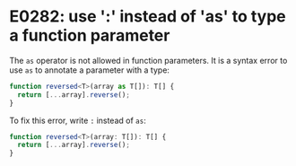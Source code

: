 # E0282: use ':' instead of 'as' to type a function parameter

The `as` operator is not allowed in function parameters. It is a syntax error to
use `as` to annotate a parameter with a type:

```typescript
function reversed<T>(array as T[]): T[] {
  return [...array].reverse();
}
```

To fix this error, write `:` instead of `as`:

```typescript
function reversed<T>(array: T[]): T[] {
  return [...array].reverse();
}
```
